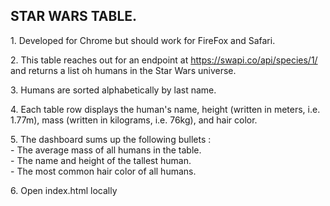 <h2>STAR WARS TABLE.</h2>

<p>1. Developed for Chrome but should work for FireFox and Safari.</p>

<p>2. This table reaches out for an endpoint at <a href="https://swapi.co/api/species/1/" target="_blank">https://swapi.co/api/species/1/</a> and returns a list oh humans in the Star Wars universe.</p>

<p>3. Humans are sorted alphabetically by last name.</p>

<p>4. Each table row displays the human's name, height (written in meters,
   i.e. 1.77m), mass (written in kilograms, i.e. 76kg), and hair color.</p>

<p>5. The dashboard sums up the following bullets :
     <br>- The average mass of all humans in the table.
     <br>- The name and height of the tallest human.
     <br>- The most common hair color of all humans.</p>

<p>6. Open index.html locally</p>
